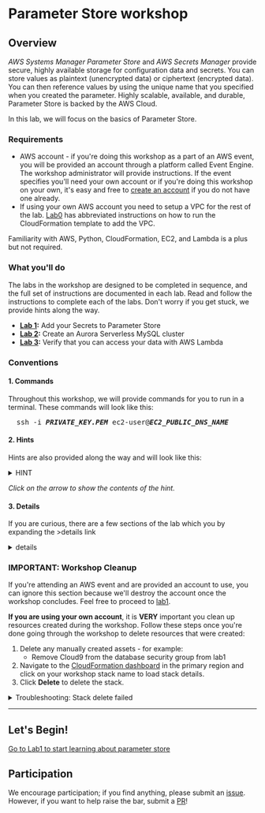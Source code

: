 # Parameter Store workshop

## Overview


_AWS Systems Manager Parameter Store_ and _AWS Secrets Manager_ provide secure, highly available storage for configuration data and secrets.  You can store values as plaintext (unencrypted data) or ciphertext (encrypted data). You can then reference values by using the unique name that you specified when you created the parameter. Highly scalable, available, and durable, Parameter Store is backed by the AWS Cloud.

In this lab, we will focus on the basics of Parameter Store.



### Requirements

* AWS account - if you're doing this workshop as a part of an AWS event, you will be provided an account through a platform called Event Engine. The workshop administrator will provide instructions. If the event specifies you'll need your own account or if you're doing this workshop on your own, it's easy and free to [create an account](https://aws.amazon.com/) if you do not have one already.
* If using your own AWS account you need to setup a VPC for the rest of the lab.  [Lab0](cfn) has abbreviated instructions on how to run the CloudFormation template to add the VPC.

Familiarity with AWS, Python, CloudFormation, EC2, and Lambda is a plus but not required.

### What you'll do

The labs in the workshop are designed to be completed in sequence, and the full set of instructions are documented in each lab.  Read and follow the instructions to complete each of the labs.  Don't worry if you get stuck, we provide hints along the way.

* **[Lab 1](lab1):**	Add your Secrets to Parameter Store
* **[Lab 2](lab2):**	Create an Aurora Serverless MySQL cluster
* **[Lab 3](lab3):**	Verify that you can access your data with AWS Lambda

### Conventions

#### 1. Commands

Throughout this workshop, we will provide commands for you to run in a terminal. These commands will look like this:

<pre>
  ssh -i <b><i>PRIVATE_KEY.PEM</i></b> ec2-user@<b><i>EC2_PUBLIC_DNS_NAME</i></b>
</pre>


#### 2. Hints

Hints are also provided along the way and will look like this:

<details>
<summary>HINT</summary>

**Nice work, you just revealed a hint!**
</details>

*Click on the arrow to show the contents of the hint.*

#### 3. Details

If you are curious, there are a few sections of the lab which you by expanding the >details link
<details><summary>details</summary>

``` 
	print('More content is in the details, typically things like code fragments which may not be of general interest.')
```

</details> 

### IMPORTANT: Workshop Cleanup

If you're attending an AWS event and are provided an account to use, you can ignore this section because we'll destroy the account once the workshop concludes. Feel free to proceed to [lab1](lab1).

**If you are using your own account**, it is **VERY** important you clean up resources created during the workshop. Follow these steps once you're done going through the workshop to delete resources that were created:

1. Delete any manually created assets - for example:
	  * Remove Cloud9 from the database security group from lab1
2. Navigate to the [CloudFormation dashboard](https://console.aws.amazon.com/cloudformation/home#/stacks) in the primary region and click on your workshop stack name to load stack details.
3. Click **Delete** to delete the stack.

<details>
<summary>Troubleshooting: Stack delete failed</summary>
The Lambda function was created in a private VPC.  To delete this, CloudFormation needs to delete the ENIs associated with the Lambda function. 

It may take longer than expected to delete this stack, please be patient.

</details>

* * *

## Let's Begin!

[Go to Lab1 to start learning about parameter store](lab1)

## Participation

We encourage participation; if you find anything, please submit an [issue](https://github.com/dotstar/parameter-store/issues). However, if you want to help raise the bar, submit a [PR](https://github.com/dotstar/parameter-store/pulls)!
